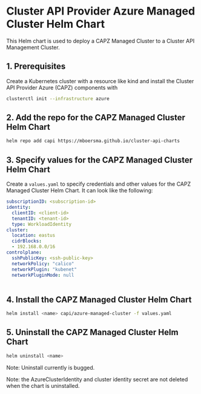 # Cluster API Provider Azure Managed Cluster Helm Chart

This Helm chart is used to deploy a CAPZ Managed Cluster to a Cluster API Management Cluster.

## 1. Prerequisites

Create a Kubernetes cluster with a resource like kind and install the Cluster API Provider Azure (CAPZ) components with

```bash
clusterctl init --infrastructure azure
```

## 2. Add the repo for the CAPZ Managed Cluster Helm Chart

```bash
helm repo add capi https://mboersma.github.io/cluster-api-charts
```
## 3. Specify values for the CAPZ Managed Cluster Helm Chart

Create a `values.yaml` to specify credentials and other values for the CAPZ Managed Cluster Helm Chart. It can look like the following:

```yaml
subscriptionID: <subscription-id>
identity:
  clientID: <client-id>
  tenantID: <tenant-id>
  type: WorkloadIdentity
cluster:
  location: eastus
  cidrBlocks:
  - 192.168.0.0/16
controlplane:
  sshPublicKey: <ssh-public-key>
  networkPolicy: "calico"
  networkPlugin: "kubenet"
  networkPluginMode: null
  
```

## 4. Install the CAPZ Managed Cluster Helm Chart

```bash
helm install <name> capi/azure-managed-cluster -f values.yaml
```

## 5. Uninstall the CAPZ Managed Cluster Helm Chart

```bash
helm uninstall <name>
```

Note: Uninstall currently is bugged.

Note: the AzureClusterIdentity and cluster identity secret are not deleted when the chart is uninstalled.

